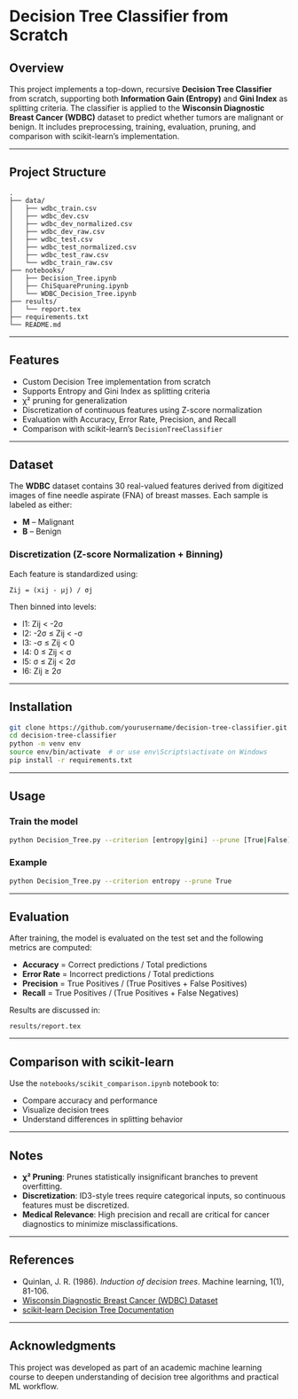 
# Decision Tree Classifier from Scratch

## Overview

This project implements a top-down, recursive **Decision Tree Classifier** from scratch, supporting both **Information Gain (Entropy)** and **Gini Index** as splitting criteria. The classifier is applied to the **Wisconsin Diagnostic Breast Cancer (WDBC)** dataset to predict whether tumors are malignant or benign. It includes preprocessing, training, evaluation, pruning, and comparison with scikit-learn’s implementation.

---

## Project Structure

```
.
├── data/
│   ├── wdbc_train.csv
│   ├── wdbc_dev.csv
│   ├── wdbc_dev_normalized.csv
│   ├── wdbc_dev_raw.csv
│   ├── wdbc_test.csv
│   ├── wdbc_test_normalized.csv
│   ├── wdbc_test_raw.csv
│   └── wdbc_train_raw.csv
├── notebooks/
│   ├── Decision_Tree.ipynb
│   ├── ChiSquarePruning.ipynb
│   └── WDBC_Decision_Tree.ipynb
├── results/
│   └── report.tex
├── requirements.txt
└── README.md
```

---

## Features

- Custom Decision Tree implementation from scratch
- Supports Entropy and Gini Index as splitting criteria
- χ² pruning for generalization
- Discretization of continuous features using Z-score normalization
- Evaluation with Accuracy, Error Rate, Precision, and Recall
- Comparison with scikit-learn’s `DecisionTreeClassifier`

---

## Dataset

The **WDBC** dataset contains 30 real-valued features derived from digitized images of fine needle aspirate (FNA) of breast masses. Each sample is labeled as either:

- **M** – Malignant  
- **B** – Benign

### Discretization (Z-score Normalization + Binning)

Each feature is standardized using:

```
Zij = (xij - μj) / σj
```

Then binned into levels:

- l1: Zij < -2σ  
- l2: -2σ ≤ Zij < -σ  
- l3: -σ ≤ Zij < 0  
- l4: 0 ≤ Zij < σ  
- l5: σ ≤ Zij < 2σ  
- l6: Zij ≥ 2σ  

---

## Installation

```bash
git clone https://github.com/yourusername/decision-tree-classifier.git
cd decision-tree-classifier
python -m venv env
source env/bin/activate  # or use env\Scripts\activate on Windows
pip install -r requirements.txt
```

---

## Usage

### Train the model

```bash
python Decision_Tree.py --criterion [entropy|gini] --prune [True|False]
```

### Example

```bash
python Decision_Tree.py --criterion entropy --prune True
```

---

## Evaluation

After training, the model is evaluated on the test set and the following metrics are computed:

- **Accuracy** = Correct predictions / Total predictions
- **Error Rate** = Incorrect predictions / Total predictions
- **Precision** = True Positives / (True Positives + False Positives)
- **Recall** = True Positives / (True Positives + False Negatives)

Results are discussed in:

```
results/report.tex
```

---

## Comparison with scikit-learn

Use the `notebooks/scikit_comparison.ipynb` notebook to:

- Compare accuracy and performance
- Visualize decision trees
- Understand differences in splitting behavior

---

## Notes

- **χ² Pruning**: Prunes statistically insignificant branches to prevent overfitting.
- **Discretization**: ID3-style trees require categorical inputs, so continuous features must be discretized.
- **Medical Relevance**: High precision and recall are critical for cancer diagnostics to minimize misclassifications.

---

## References

- Quinlan, J. R. (1986). *Induction of decision trees*. Machine learning, 1(1), 81-106.
- [Wisconsin Diagnostic Breast Cancer (WDBC) Dataset](https://archive.ics.uci.edu/ml/datasets/Breast+Cancer+Wisconsin+(Diagnostic))
- [scikit-learn Decision Tree Documentation](https://scikit-learn.org/stable/modules/tree.html)

---

## Acknowledgments

This project was developed as part of an academic machine learning course to deepen understanding of decision tree algorithms and practical ML workflow.
